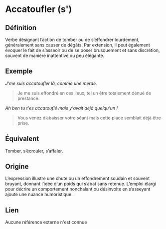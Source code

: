 # Accatoufler (s')

## Définition

Verbe désignant l’action de tomber ou de s’effondrer lourdement, généralement sans causer de dégâts. Par extension, il peut également évoquer le fait de s’asseoir ou de se poser brusquement et sans discrétion, souvent de manière inattentive ou peu élégante.

## Exemple

_J'me suis accatoufler là, comme une merde._
> Je me suis effondré en ces lieux, tel un être totalement dénué de prestance.

_Ah ben tu t'es accatouflé mais y'avait déjà quelqu'un !_
> Vous venez d’abaisser votre séant mais cette place semblait déjà être prise.

## Équivalent

Tomber, s’écrouler, s’affaler.

## Origine

L’expression illustre une chute ou un effondrement soudain et souvent bruyant, donnant l’idée d’un poids qui s’abat sans retenue. L’emploi élargi pour décrire un comportement nonchalant ou désinvolte en s’asseyant ajoute une nuance humoristique.

## Lien

Aucune référence externe n'est connue

